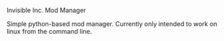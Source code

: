 Invisible Inc. Mod Manager

Simple python-based mod manager.
Currently only intended to work on linux from the command line.
